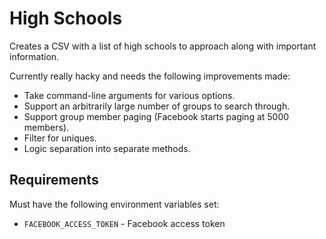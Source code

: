 # High Schools

Creates a CSV with a list of high schools to approach along with important
information.

Currently really hacky and needs the following improvements made:

* Take command-line arguments for various options.
* Support an arbitrarily large number of groups to search through.
* Support group member paging (Facebook starts paging at 5000 members).
* Filter for uniques.
* Logic separation into separate methods.

## Requirements

Must have the following environment variables set:

* `FACEBOOK_ACCESS_TOKEN` - Facebook access token
